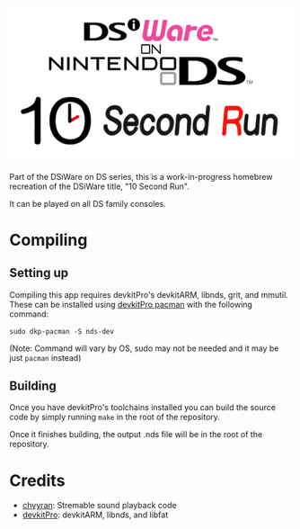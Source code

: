 <p align="center">
 <img src="https://github.com/DS-Homebrew/10SecondRun-DS/raw/main/resources/DSiWareOnDS-title.png"><br>
</p>

Part of the DSiWare on DS series, this is a work-in-progress homebrew recreation of the DSiWare title, "10 Second Run".

It can be played on all DS family consoles.

# Compiling

## Setting up

Compiling this app requires devkitPro's devkitARM, libnds, grit, and mmutil. These can be installed using [devkitPro pacman](https://devkitpro.org/wiki/devkitPro_pacman) with the following command:
```
sudo dkp-pacman -S nds-dev
```
(Note: Command will vary by OS, sudo may not be needed and it may be just `pacman` instead)

## Building

Once you have devkitPro's toolchains installed you can build the source code by simply running `make` in the root of the repository.

Once it finishes building, the output .nds file will be in the root of the repository.

# Credits
- [chyyran](https://github.com/chyyran): Stremable sound playback code
- [devkitPro](https://github.com/devkitPro): devkitARM, libnds, and libfat